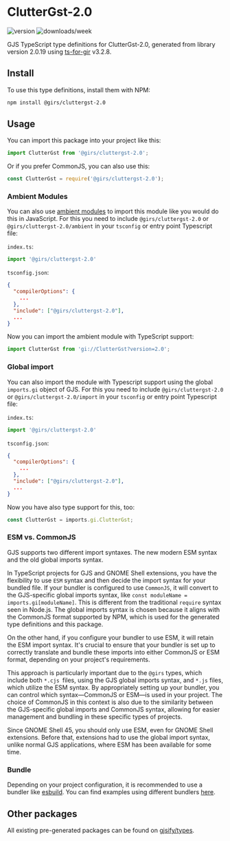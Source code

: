
# ClutterGst-2.0

![version](https://img.shields.io/npm/v/@girs/cluttergst-2.0)
![downloads/week](https://img.shields.io/npm/dw/@girs/cluttergst-2.0)


GJS TypeScript type definitions for ClutterGst-2.0, generated from library version 2.0.19 using [ts-for-gir](https://github.com/gjsify/ts-for-gir) v3.2.8.


## Install

To use this type definitions, install them with NPM:
```bash
npm install @girs/cluttergst-2.0
```

## Usage

You can import this package into your project like this:
```ts
import ClutterGst from '@girs/cluttergst-2.0';
```

Or if you prefer CommonJS, you can also use this:
```ts
const ClutterGst = require('@girs/cluttergst-2.0');
```

### Ambient Modules

You can also use [ambient modules](https://github.com/gjsify/ts-for-gir/tree/main/packages/cli#ambient-modules) to import this module like you would do this in JavaScript.
For this you need to include `@girs/cluttergst-2.0` or `@girs/cluttergst-2.0/ambient` in your `tsconfig` or entry point Typescript file:

`index.ts`:
```ts
import '@girs/cluttergst-2.0'
```

`tsconfig.json`:
```json
{
  "compilerOptions": {
    ...
  },
  "include": ["@girs/cluttergst-2.0"],
  ...
}
```

Now you can import the ambient module with TypeScript support: 

```ts
import ClutterGst from 'gi://ClutterGst?version=2.0';
```

### Global import

You can also import the module with Typescript support using the global `imports.gi` object of GJS.
For this you need to include `@girs/cluttergst-2.0` or `@girs/cluttergst-2.0/import` in your `tsconfig` or entry point Typescript file:

`index.ts`:
```ts
import '@girs/cluttergst-2.0'
```

`tsconfig.json`:
```json
{
  "compilerOptions": {
    ...
  },
  "include": ["@girs/cluttergst-2.0"],
  ...
}
```

Now you have also type support for this, too:

```ts
const ClutterGst = imports.gi.ClutterGst;
```


### ESM vs. CommonJS

GJS supports two different import syntaxes. The new modern ESM syntax and the old global imports syntax.

In TypeScript projects for GJS and GNOME Shell extensions, you have the flexibility to use `ESM` syntax and then decide the import syntax for your bundled file. If your bundler is configured to use `CommonJS`, it will convert to the GJS-specific global imports syntax, like `const moduleName = imports.gi[moduleName]`. This is different from the traditional `require` syntax seen in Node.js. The global imports syntax is chosen because it aligns with the CommonJS format supported by NPM, which is used for the generated type definitions and this package.

On the other hand, if you configure your bundler to use ESM, it will retain the ESM import syntax. It's crucial to ensure that your bundler is set up to correctly translate and bundle these imports into either CommonJS or ESM format, depending on your project's requirements.

This approach is particularly important due to the `@girs` types, which include both `*.cjs `files, using the GJS global imports syntax, and `*.js` files, which utilize the ESM syntax. By appropriately setting up your bundler, you can control which syntax—CommonJS or ESM—is used in your project. The choice of CommonJS in this context is also due to the similarity between the GJS-specific global imports and CommonJS syntax, allowing for easier management and bundling in these specific types of projects.

Since GNOME Shell 45, you should only use ESM, even for GNOME Shell extensions. Before that, extensions had to use the global import syntax, unlike normal GJS applications, where ESM has been available for some time.

### Bundle

Depending on your project configuration, it is recommended to use a bundler like [esbuild](https://esbuild.github.io/). You can find examples using different bundlers [here](https://github.com/gjsify/ts-for-gir/tree/main/examples).

## Other packages

All existing pre-generated packages can be found on [gjsify/types](https://github.com/gjsify/types).

